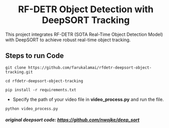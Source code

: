 <H1 align="center">
RF-DETR Object Detection with DeepSORT Tracking </H1>

This project integrates RF-DETR (SOTA Real-Time Object Detection Model) with DeepSORT to achieve robust real-time object tracking.
## Steps to run Code
```
git clone https://github.com/farukalamai/rfdetr-deepsort-object-tracking.git
```
```
cd rfdetr-deepsort-object-tracking
```
```
pip install -r requirements.txt
```
- Specify the path of your video file in **video_process.py** and run the file.
```
python video_process.py
```

##### original deepsort code: https://github.com/nwojke/deep_sort
